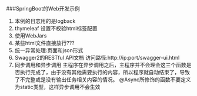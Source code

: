 ###SpringBoot的Web开发示例
1. 本例的日志用的是logback
2. thymeleaf 设置不校验html标签配置
3. 使用WebJars
4. 某些html文件直接放行???
5. 统一异常处理:页面和json形式
6. Swagger2的RESTful API文档
访问路径:http://ip:port/swagger-ui.html
7. 同步调用和异步调用
主程序在异步调用之后，主程序并不会理会这三个函数是否执行完成了，由于没有其他需要执行的内容，所以程序就自动结束了，导致了不完整或是没有输出任务相关内容的情况。
@Async所修饰的函数不要定义为static类型，这样异步调用不会生效